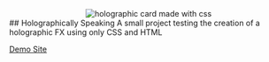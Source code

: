 <div align="center">
<img src="https://res.cloudinary.com/dpc3zrcvs/image/upload/v1685257869/kyojuro-holo_lrv6gb.gif" alt="holographic card made with css"/>
</div>
## Holographically Speaking
A small project testing the creation of a holographic FX using only CSS and HTML <br/>

[Demo Site](https://res.cloudinary.com/dpc3zrcvs/image/upload/v1685257869/kyojuro-holo_lrv6gb.gif)

